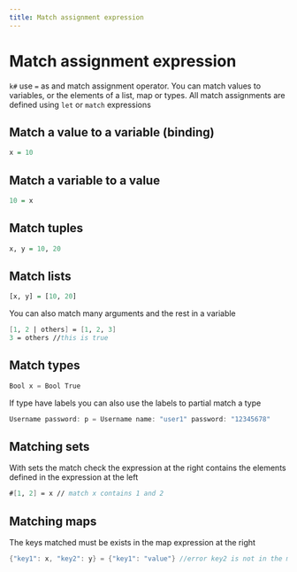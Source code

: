 ```yaml
---
title: Match assignment expression
---
```


# Match assignment expression

`k#` use `=` as and match assignment operator. You can match values to variables, or the elements of a list, map or types. All match assignments are defined using `let` or `match` expressions

## Match a value to a variable (binding)

```haskell
x = 10
```

## Match a variable to a value

```haskell
10 = x
```

## Match tuples

```haskell
x, y = 10, 20
```

## Match lists

```haskell
[x, y] = [10, 20]
```

You can also match many arguments and the rest in a variable

```fsharp
[1, 2 | others] = [1, 2, 3]
3 = others //this is true
```

## Match types

```kotlin
Bool x = Bool True
```

If type have labels you can also use the labels to partial match a type

```kotlin
Username password: p = Username name: "user1" password: "12345678"
```

## Matching sets

With sets the match check the expression at the right contains the elements defined in the expression at the left

```fsharp
#[1, 2] = x // match x contains 1 and 2
```

## Matching maps

The keys matched must be exists in the map expression at the right

```kotlin
{"key1": x, "key2": y} = {"key1": "value"} //error key2 is not in the map expression at the right
```
